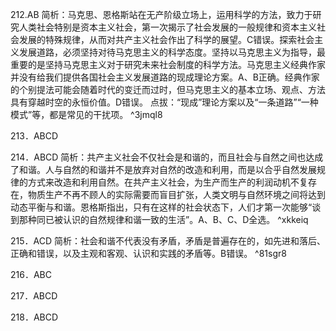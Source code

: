 212.AB
简析：马克思、恩格斯站在无产阶级立场上，运用科学的方法，致力于研究人类社会特别是资本主义社会，第一次揭示了社会发展的一般规律和资本主义社会发展的特殊规律，从而对共产主义社会作出了科学的展望。C错误。探索社会主义发展道路，必须坚持对待马克思主义的科学态度。坚持以马克思主义为指导，最重要的是坚持马克思主义对于研究未来社会制度的科学方法。马克思主义经典作家并没有给我们提供各国社会主义发展道路的现成理论方案。A、B正确。经典作家的个别提法可能会随着时代的变迁而过时，但马克思主义的基本立场、观点、方法具有穿越时空的永恒价值。D错误。
点拔：“现成”理论方案以及“一条道路”“一种模式”等，都是常见的干扰项。 ^3jmql8

213．ABCD

214．ABCD
简析：共产主义社会不仅社会是和谐的，而且社会与自然之间也达成了和谐。人与自然的和谐并不是放弃对自然的改造和利用，而是以合乎自然发展规律的方式来改造和利用自然。在共产主义社会，为生产而生产的利润动机不复存在，物质生产不再不顾人的实际需要而盲目扩张，人类文明与自然环境之间将达到动态平衡与和谐。恩格斯指出，只有在这样的社会状态下，人们才第一次能够“谈到那种同已被认识的自然规律和谐一致的生活”。A、B、C、D全选。 ^xkkeiq

215．ACD
简析：社会和谐不代表没有矛盾，矛盾是普遍存在的，如先进和落后、正确和错误，以及主观和客观、认识和实践的矛盾等。B错误。 ^81sgr8

216．ABC

217．ABCD

218．ABCD 